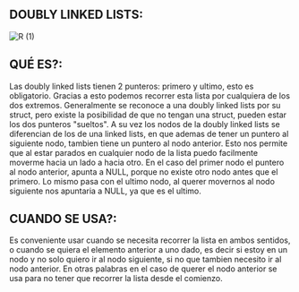 DOUBLY LINKED LISTS:
---------------------------
![R (1)](https://user-images.githubusercontent.com/98347450/173187392-2c56d514-165e-43c9-b5c7-429c62c17058.gif)

QUÉ ES?:
--------
Las doubly linked lists tienen 2 punteros: primero y ultimo, esto es obligatorio. Gracias a esto podemos recorrer esta lista por cualquiera de los dos extremos. Generalmente se reconoce a una doubly linked lists por su struct, pero existe la posibilidad de que no tengan una struct, pueden estar los dos punteros "sueltos". A su vez los nodos de la doubly linked lists se diferencian de los de una linked lists, en que ademas de tener un puntero al siguiente nodo, tambien tiene un puntero al nodo anterior. Esto nos permite que al estar parados en cualquier nodo de la lista puedo facilmente moverme hacia un lado a hacia otro. En el caso del primer nodo el puntero al nodo anterior, apunta a NULL, porque no existe otro nodo antes que el primero. Lo mismo pasa con el ultimo nodo, al querer movernos al nodo siguiente nos apuntaria a NULL, ya que es el ultimo.

CUANDO SE USA?:
--------------------------------
Es conveniente usar cuando se necesita recorrer la lista en ambos sentidos, o cuando se quiera el elemento anterior a uno dado, es decir si estoy en un nodo y no solo quiero ir al nodo siguiente, si no que tambien necesito ir al nodo anterior. En otras palabras en el caso de querer el nodo anterior se usa para no tener que recorrer la lista desde el comienzo.
